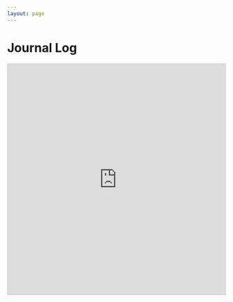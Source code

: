 ```yaml
---
layout: page
---
```


# Journal Log 

<iframe class="airtable-embed" src="https://airtable.com/embed/app4dzvUcUDw9PCEW/shrhqdtTWfEcrXGdr?backgroundColor=cyan&layout=card" frameborder="0" onmousewheel="" width="100%" height="533" style="background: transparent; border: 1px solid #ccc;"> </iframe>
